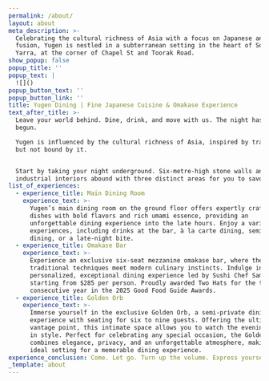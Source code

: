```yaml
---
permalink: /about/
layout: about
meta_description: >-
  Celebrating the cultural richness of Asia with a focus on Japanese and Asian
  fusion, Yugen is nestled in a subterranean setting in the heart of South
  Yarra, at the corner of Chapel St and Toorak Road.
show_popup: false
popup_title: ''
popup_text: |
  ![]()
popup_button_text: ''
popup_button_link: ''
title: Yugen Dining | Fine Japanese Cuisine & Omakase Experience
text_after_title: >-
  Leave your world behind. Dine, drink, and move with us. The night has just
  begun.

  Yugen is influenced by the cultural richness of Asia, inspired by tradition,
  but not bound by it.


  Start by taking your night underground. Six-metre-high stone walls and refined
  industrial interiors abound with three distinct areas for you to savour:
list_of_experiences:
  - experience_title: Main Dining Room
    experience_text: >-
      Yugen’s main dining room on the ground floor offers expertly crafted
      dishes with bold flavors and rich umami essence, providing an
      unforgettable dining experience into the late hours. Enjoy a variety of
      experiences, including drinks at the bar, à la carte dining, semi-private
      dining, or a late-night bite.
  - experience_title: Omakase Bar
    experience_text: >-
      Experience an exclusive six-seat mezzanine omakase bar, where the finest
      traditional techniques meet modern culinary instincts. Indulge in a
      personalized, exceptional dining experience led by Sushi Chef Sam Chee,
      starting from $285 per person. Proudly awarded Two Hats for the third
      consecutive year in the 2025 Good Food Guide Awards.
  - experience_title: Golden Orb
    experience_text: >-
      Immerse yourself in the exclusive Golden Orb, a semi-private dining
      experience with seating for six to nine guests. Offering the ultimate
      vantage point, this intimate space allows you to watch the evening unfold
      in style. Perfect for celebrating any special occasion, the Golden Orb
      combines elegance, privacy, and an unforgettable atmosphere, making it the
      ideal setting for a memorable dining experience.
experience_conclusion: Come. Let go. Turn up the volume. Express yourself. See you underground.
_template: about
---
```


